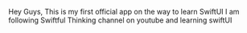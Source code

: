 Hey Guys, 
This is my first official app on the way to learn SwiftUI
I am following Swiftful Thinking channel on youtube and learning swiftUI
